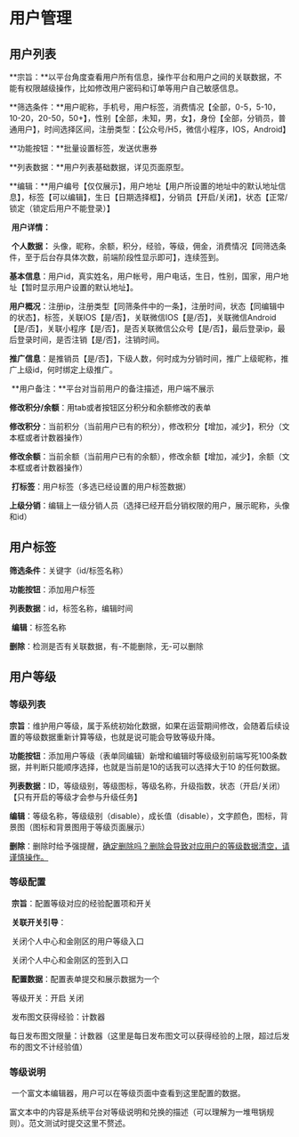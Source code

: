 # 用户管理

## 用户列表

**宗旨：**以平台角度查看用户所有信息，操作平台和用户之间的关联数据，不能有权限越级操作，比如修改用户密码和订单等用户自己敏感信息。

**筛选条件：**用户昵称，手机号，用户标签，消费情况【全部，0-5，5-10，10-20，20-50，50+】，性别【全部，未知，男，女】，身份【全部，分销员，普通用户】，时间选择区间，注册类型：【公众号/H5，微信小程序，IOS，Android】

**功能按钮：**批量设置标签，发送优惠券

**列表数据：**用户列表基础数据，详见页面原型。

​	**编辑：**用户编号【仅仅展示】，用户地址【用户所设置的地址中的默认地址信息】，标签【可以编辑】，生日【日期选择框】，分销员【开启/关闭】，状态【正常/锁定（锁定后用户不能登录）】

​	**用户详情：**

​		**个人数据：** 头像，昵称，余额，积分，经验，等级，佣金，消费情况【同筛选条件，至于后台存具体次数，前端阶段性显示即可】，连续签到。

​		**基本信息**：用户id，真实姓名，用户帐号，用户电话，生日，性别，国家，用户地址【暂时显示用户设置的默认地址】。

​		**用户概况**：注册ip，注册类型【同筛条件中的一条】，注册时间，状态【同编辑中的状态】，标签，关联IOS【是/否】，关联微信IOS【是/否】，关联微信Android【是/否】，关联小程序【是/否】，是否关联微信公众号【是/否】，最后登录ip，最后登录时间，是否注销【是/否】，注销时间。

​		**推广信息**：是推销员【是/否】，下级人数，何时成为分销时间，推广上级昵称，推广上级id，何时绑定上级推广。

​		**用户备注：**平台对当前用户的备注描述，用户端不展示

​	**修改积分/余额**：用tab或者按钮区分积分和余额修改的表单

​		**修改积分**：当前积分（当前用户已有的积分），修改积分【增加，减少】，积分（文本框或者计数器操作）

​		**修改余额**：当前余额（当前用户已有的余额），修改余额【增加，减少】，余额（文本框或者计数器操作）

​		**打标签**：用户标签（多选已经设置的用户标签数据）

​		**上级分销**：编辑上一级分销人员（选择已经开启分销权限的用户，展示昵称，头像和id）

## 用户标签

**筛选条件**：关键字（id/标签名称）

**功能按钮**：添加用户标签

**列表数据**：id，标签名称，编辑时间

​	**编辑**：标签名称

​	**删除**：检测是否有关联数据，有-不能删除，无-可以删除

## 用户等级

### 等级列表

​	**宗旨**：维护用户等级，属于系统初始化数据，如果在运营期间修改，会随着后续设置的等级数据重新计算等级，也就是说可能会导致等级升降。

​	**功能按钮**：添加用户等级（表单同编辑）新增和编辑时等级级别前端写死100条数据，并判断只能顺序选择，也就是当前是10的话我可以选择大于10 的任何数据。

​	**列表数据**：ID，等级级别，等级图标，等级名称，升级指数，状态（开启/关闭）【只有开启的等级才会参与升级任务】

​		**编辑**：等级名称，等级级别（disable），成长值（disable），文字颜色，图标，背景图（图标和背景图用于等级页面展示）

​		**删除**：删除时给予强提醒，<u>确定删除吗？删除会导致对应用户的等级数据清空，请谨慎操作。</u>

### 等级配置

​	**宗旨**：配置等级对应的经验配置项和开关

​	**关联开关引导**：

​			关闭个人中心和金刚区的用户等级入口

​			关闭个人中心和金刚区的签到入口

​	**配置数据**：配置表单提交和展示数据为一个

​		等级开关：开启 关闭

​		发布图文获得经验：计数器

​		每日发布图文限量：计数器（这里是每日发布图文可以获得经验的上限，超过后发布的图文不计经验值）

### 等级说明

​	一个富文本编辑器，用户可以在等级页面中查看到这里配置的数据。

​	富文本中的内容是系统平台对等级说明和兑换的描述（可以理解为一堆甩锅规则）。范文测试时提交这里不赘述。


